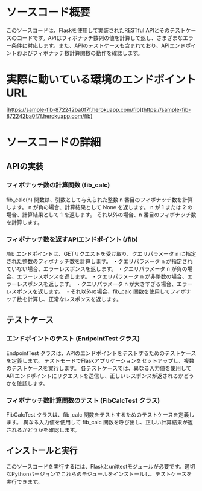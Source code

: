 # ソースコード概要
このソースコードは、Flaskを使用して実装されたRESTful APIとそのテストケースのコードです。APIはフィボナッチ数列の値を計算して返し、さまざまなエラー条件に対応します。また、APIのテストケースも含まれており、APIエンドポイントおよびフィボナッチ数計算関数の動作を確認します。

# 実際に動いている環境のエンドポイントURL
[https://sample-fib-872242ba0f7f.herokuapp.com/fib](https://sample-fib-872242ba0f7f.herokuapp.com/fib)

# ソースコードの詳細

## APIの実装
### フィボナッチ数の計算関数 (fib_calc)
fib_calc(n) 関数は、引数として与えられた整数 n 番目のフィボナッチ数を計算します。
n が負の場合、計算結果として None を返します。
n が 1 または 2 の場合、計算結果として 1 を返します。
それ以外の場合、n 番目のフィボナッチ数を計算します。

### フィボナッチ数を返すAPIエンドポイント (/fib)
/fib エンドポイントは、GETリクエストを受け取り、クエリパラメータ n に指定された整数のフィボナッチ数を計算します。
・クエリパラメータ n が指定されていない場合、エラーレスポンスを返します。
・クエリパラメータ n が負の場合、エラーレスポンスを返します。
・クエリパラメータ n が非整数の場合、エラーレスポンスを返します。
・クエリパラメータ n が大きすぎる場合、エラーレスポンスを返します。
・それ以外の場合、fib_calc 関数を使用してフィボナッチ数を計算し、正常なレスポンスを返します。


## テストケース
### エンドポイントのテスト (EndpointTest クラス)
EndpointTest クラスは、APIのエンドポイントをテストするためのテストケースを定義します。
テストモードでFlaskアプリケーションをセットアップし、複数のテストケースを実行します。
各テストケースでは、異なる入力値を使用してAPIエンドポイントにリクエストを送信し、正しいレスポンスが返されるかどうかを確認します。

### フィボナッチ数計算関数のテスト (FibCalcTest クラス)
FibCalcTest クラスは、fib_calc 関数をテストするためのテストケースを定義します。
異なる入力値を使用して fib_calc 関数を呼び出し、正しい計算結果が返されるかどうかを確認します。


## インストールと実行
このソースコードを実行するには、Flaskとunittestモジュールが必要です。適切なPythonバージョンでこれらのモジュールをインストールし、テストケースを実行できます。

